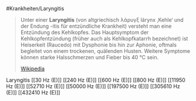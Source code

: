#Krankheiten/Laryngitis

> Unter einer **Laryngitis** (von altgriechisch λάρυγξ lárynx ‚Kehle‘ und der Endung -itis für entzündliche Krankheit) versteht man eine Entzündung des Kehlkopfes. Das Hauptsymptom der Kehlkopfentzündung (früher auch als Kehlkopfkatarrh bezeichnet) ist Heiserkeit (Raucedo) mit Dysphonie bis hin zur Aphonie, oftmals begleitet von einem trockenen, quälenden Husten. Weitere Symptome können starke Halsschmerzen und Fieber bis 40 °C sein.
>
> [Wikipedia](https://de.wikipedia.org/wiki/Laryngitis)

Laryngitis
[[30 Hz (E)]]
[[240 Hz (E)]]
[[600 Hz (E)]]
[[800 Hz (E)]]
[[11950 Hz (E)]]
[[52710 Hz (E)]]
[[50000 Hz (E)]]
[[197500 Hz (E)]]
[[305610 Hz (E)]]
[[432410 Hz (E)]]